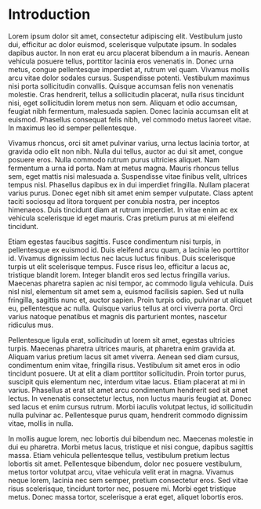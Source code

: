 # Introduction

Lorem ipsum dolor sit amet, consectetur adipiscing elit. Vestibulum justo dui, efficitur ac dolor euismod, scelerisque vulputate ipsum. In sodales dapibus auctor. In non erat eu arcu placerat bibendum a in mauris. Aenean vehicula posuere tellus, porttitor lacinia eros venenatis in. Donec urna metus, congue pellentesque imperdiet at, rutrum vel quam. Vivamus mollis arcu vitae dolor sodales cursus. Suspendisse potenti. Vestibulum maximus nisi porta sollicitudin convallis. Quisque accumsan felis non venenatis molestie. Cras hendrerit, tellus a sollicitudin placerat, nulla risus tincidunt nisi, eget sollicitudin lorem metus non sem. Aliquam et odio accumsan, feugiat nibh fermentum, malesuada sapien. Donec lacinia accumsan elit at euismod. Phasellus consequat felis nibh, vel commodo metus laoreet vitae. In maximus leo id semper pellentesque.

Vivamus rhoncus, orci sit amet pulvinar varius, urna lectus lacinia tortor, at gravida odio elit non nibh. Nulla dui tellus, auctor ac dui sit amet, congue posuere eros. Nulla commodo rutrum purus ultricies aliquet. Nam fermentum a urna id porta. Nam at metus magna. Mauris rhoncus tellus sem, eget mattis nisi malesuada a. Suspendisse vitae finibus velit, ultrices tempus nisl. Phasellus dapibus ex in dui imperdiet fringilla. Nullam placerat varius purus. Donec eget nibh sit amet enim semper vulputate. Class aptent taciti sociosqu ad litora torquent per conubia nostra, per inceptos himenaeos. Duis tincidunt diam at rutrum imperdiet. In vitae enim ac ex vehicula scelerisque id eget mauris. Cras pretium purus at mi eleifend tincidunt.

Etiam egestas faucibus sagittis. Fusce condimentum nisi turpis, in pellentesque ex euismod id. Duis eleifend arcu quam, a lacinia leo porttitor id. Vivamus dignissim lectus nec lacus luctus finibus. Duis scelerisque turpis ut elit scelerisque tempus. Fusce risus leo, efficitur a lacus ac, tristique blandit lorem. Integer blandit eros sed lectus fringilla varius. Maecenas pharetra sapien ac nisi tempor, ac commodo ligula vehicula. Duis nisl nisl, elementum sit amet sem a, euismod facilisis sapien. Sed ut nulla fringilla, sagittis nunc et, auctor sapien. Proin turpis odio, pulvinar ut aliquet eu, pellentesque ac nulla. Quisque varius tellus at orci viverra porta. Orci varius natoque penatibus et magnis dis parturient montes, nascetur ridiculus mus.

Pellentesque ligula erat, sollicitudin ut lorem sit amet, egestas ultricies turpis. Maecenas pharetra ultrices mauris, at pharetra enim gravida at. Aliquam varius pretium lacus sit amet viverra. Aenean sed diam cursus, condimentum enim vitae, fringilla risus. Vestibulum sit amet eros in odio tincidunt posuere. Ut at elit a diam porttitor sollicitudin. Proin tortor purus, suscipit quis elementum nec, interdum vitae lacus. Etiam placerat at mi in varius. Phasellus at erat sit amet arcu condimentum hendrerit sed sit amet lectus. In venenatis consectetur lectus, non luctus mauris feugiat at. Donec sed lacus et enim cursus rutrum. Morbi iaculis volutpat lectus, id sollicitudin nulla pulvinar ac. Pellentesque purus quam, hendrerit commodo dignissim vitae, mollis in nulla.

In mollis augue lorem, nec lobortis dui bibendum nec. Maecenas molestie in dui eu pharetra. Morbi metus lacus, tristique et nisi congue, dapibus sagittis massa. Etiam vehicula pellentesque tellus, vestibulum pretium lectus lobortis sit amet. Pellentesque bibendum, dolor nec posuere vestibulum, metus tortor volutpat arcu, vitae vehicula velit erat in magna. Vivamus neque lorem, lacinia nec sem semper, pretium consectetur eros. Sed vitae risus scelerisque, tincidunt tortor nec, posuere mi. Morbi eget tristique metus. Donec massa tortor, scelerisque a erat eget, aliquet lobortis eros.